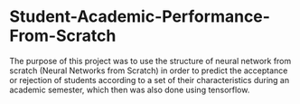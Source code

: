 # Student-Academic-Performance-From-Scratch
The purpose of this project was to use the structure of neural network from scratch (Neural Networks from Scratch) in order to predict the acceptance or rejection of students according to a set of their characteristics during an academic semester, which then was also done using tensorflow.
